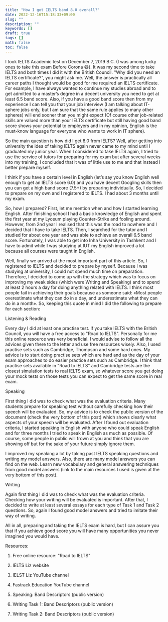 ```yaml
---
title: "How I got IELTS band 8.0 overall?"
date: 2022-12-16T15:18:33+09:00
slug: ""
description: ""
keywords: []
draft: true
tags: []
math: false
toc: false
---
```




I took IELTS Academic test on December 7, 2019 B.C. (I was among lucky ones to take this exam Before Corona 😅). It was my second time to take IELTS and both times I did it with the British Council. "Why did you need an IELTS certificate?", you might ask me. Well, the answer is practically all career paths I thought would be good for me required an IELTS certificate. For example, I have always wanted to continue my studies abroad and to get admitted to a master’s degree in a decent university you need to get at least 6.5 band score. Also, if you have a good band score then from my experience I can tell you that your job interview (I am talking about IT-sphere jobs only, but I am sure that the same rule applies to many other spheres) will end sooner than you might expect (Of course other job-related skills are valued more than your IELTS certificate but still having good band score shows your potential to employers and in my opinion, English is the must-know language for everyone who wants to work in IT sphere).

So the main question is how did I get 8.0 from IELTS? Well, after getting into university the idea of taking IELTS again never came to my mind until I graduated my junior year. When I considered to take IELTS again, I tried to use the service of tutors for preparing for my exam but after several weeks into my training, I concluded that it was of little use to me and that instead I better prepare myself. 

I think if you have a certain level in English (let’s say you know English well enough to get an IELTS score 6.0) and you have decent Googling skills then you can get a high band score (7.5+) by preparing individually. So, I decided to prepare on my own and I registered to IELTS. I had about 3 months until my exam. 

So, how I prepared? First, let me mention when and how I started learning English. After finishing school I had a basic knowledge of English and spent the first year at my Lyceum playing Counter-Strike and fooling around. However, from 2nd year I realised that this was the road to nowhere and I decided that I have to take IELTS. Then, I searched for the tutor and I studied for about one year and was able to achieve an overall 6.5 band score. Fortunately, I was able to get into Inha University in Tashkent and I have to admit while I was studying at IUT my English improved a lot because all courses were taught in English. 

Well, finally we arrived at the most important part of this article. So, I registered to IELTS and decided to prepare by myself. Because I was studying at university, I could not spend much time on preparation. Therefore, I decided to come up with the strategy which was to focus on improving my weak sides (which were Writing and Speaking) and to spend at least 2 hours a day for doing anything related with IELTS. I think most people fail in achieving their goals because as someone said: «Most people overestimate what they can do in a day, and underestimate what they can do in a month». So, keeping this quote in mind I did the following to prepare for each section:

Listening & Reading

Every day I did at least one practise test. If you take IELTS with the British Council, you will have a free access to "Road to IELTS". Personally for me this online resource was very beneficial. I would advise to follow all the advices given there to the letter and use free resources wisely. Also, I used practise sets such as Cambridge, Thompson and some hard ones. My advice is to start doing practise sets which are hard and as the day of your exam approaches to do easier practice sets such as Cambridge. I think that practise sets available in "Road to IELTS" and Cambridge tests are the closest simulation tests to real IELTS exam, so whatever score you get doing your mock tests on those tests you can expect to get the same score in real exam.

Speaking

First thing I did was to check what was the evaluation criteria. Many students prepare for speaking test without carefully checking how their speech will be evaluated. So, my advice is to check the public version of the document (check the very bottom of this post) which shows clearly what aspects of your speech will be evaluated. After I found out evaluation criteria, I started speaking in English with anyone who could speak English and for three months I tried to speak in English as much as possible. Of course, some people in public will frown at you and think that you are showing off but for the sake of your future simply ignore them. 

I improved my speaking a lot by taking past IELTS speaking questions and writing my model answers. Also, there are many model answers you can find on the web. Learn new vocabulary and general answering techniques from good model answers (link to the main resources I used is given at the very bottom of this post).

Writing

Again first thing I did was to check what was the evaluation criteria. Checking how your writing will be evaluated is important. After that, I decided to write at least several essays for each type of Task 1 and Task 2 questions. So, again I found good model answers and tried to imitate their way of writing. 



All in all, preparing and taking the IELTS exam is hard, but I can assure you that if you achieve good score you will have many opportunities you never imagined you would have. 



Resources:

1) Free online resource: "Road to IELTS" 

2) IELTS Liz website

3) IELST Liz YouTube channel

4) Fastrack Education YouTube channel

5) Speaking: Band Descriptors (public version)

6) Writing Task 1: Band Descriptors (public version)

7) Writing Task 2: Band Descriptors (public version)